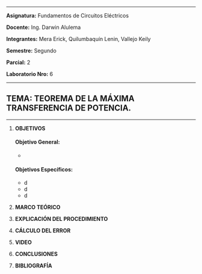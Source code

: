 ------------
 **Asignatura:**  Fundamentos de Circuitos Eléctricos 
                          
 **Docente:**     Ing. Darwin Alulema            
                    
 **Integrantes:** Mera Erick, Quilumbaquín Lenin, Vallejo Keily
                  
 **Semestre:**    Segundo
 
 **Parcial:**     2
 
 **Laboratorio Nro:**     6
 
------------
## **TEMA:**  TEOREMA DE LA MÁXIMA TRANSFERENCIA DE POTENCIA.
------------

 1. **OBJETIVOS**

    #### Objetivo General:

     - 

    #### Objetivos Específicos:
    
    - d
    - d
    - d
    
 2. **MARCO TEÓRICO**
 
 
 3. **EXPLICACIÓN DEL PROCEDIMIENTO**
 
 
 4. **CÁLCULO DEL ERROR**



 5. **VIDEO**



 6. **CONCLUSIONES**



 7. **BIBLIOGRAFÍA**
    
